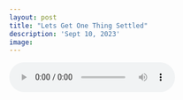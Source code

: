 ```yaml
---
layout: post
title: "Lets Get One Thing Settled"
description: 'Sept 10, 2023'
image:
---
```


<audio controls preload="metadata">
  <source src="https://docs.google.com/uc?export=open&id=1gc7p3DFF1tq3CCa_TspCVFYSz6GktYzY" type="audio/mp3">
Your browser does not support the audio element.
</audio>
